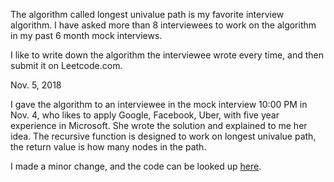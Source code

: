 The algorithm called longest univalue path is my favorite interview algorithm. I have asked more than 8 interviewees to work on the algorithm in my past 6 month mock interviews. <br>

I like to write down the algorithm the interviewee wrote every time, and then submit it on Leetcode.com. <br>

Nov. 5, 2018<br>

I gave the algorithm to an interviewee in the mock interview 10:00 PM in Nov. 4, who likes to apply Google, Facebook, Uber, with five year experience in Microsoft. She wrote the solution and explained to me her idea. The recursive function is designed to work on longest univalue path, the return value is how many nodes in the path. <br>

I made a minor change, and the code can be looked up [here](). <br>
